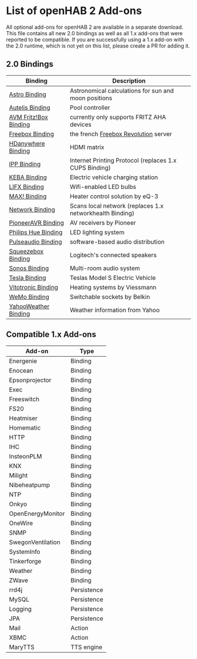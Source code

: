 # List of openHAB 2 Add-ons

All optional add-ons for openHAB 2 are available in a separate download. This file contains all new 2.0 bindings as well as all 1.x add-ons that were reported to be compatible. If you are successfully using a 1.x add-on with the 2.0 runtime, which is not yet on this list, please create a PR for adding it.

## 2.0 Bindings

| Binding | Description |
|-------|----------------------|
| [Astro Binding](../../addons/binding/org.openhab.binding.astro/README.md) | Astronomical calculations for sun and moon positions |
| [Autelis Binding](../../addons/binding/org.openhab.binding.autelis/) | Pool controller |
| [AVM Fritz!Box Binding](../../addons/binding/org.openhab.binding.avmfritz/README.md) | currently only supports FRITZ AHA devices |
| [Freebox Binding](../../addons/binding/org.openhab.binding.freebox/README.md) | the french [Freebox Revolution](http://www.free.fr/adsl/freebox-revolution.html) server |
| [HDanywhere Binding](../../addons/binding/org.openhab.binding.hdanywhere/) | HDMI matrix |
| [IPP Binding](../../addons/binding/org.openhab.binding.ipp/README.md) | Internet Printing Protocol (replaces 1.x CUPS Binding) |
| [KEBA Binding](../../addons/binding/org.openhab.binding.keba/README.md) | Electric vehicle charging station |
| [LIFX Binding](https://github.com/eclipse/smarthome/blob/20150525/addons/binding/org.eclipse.smarthome.binding.lifx/README.md) | Wifi-enabled LED bulbs |
| [MAX! Binding](../../addons/binding/org.openhab.binding.max/) | Heater control solution by eQ-3 |
| [Network Binding](../../addons/binding/org.openhab.binding.network/) | Scans local network (replaces 1.x networkhealth Binding) |
| [PioneerAVR Binding](../../addons/binding/org.openhab.binding.pioneeravr/README.md) | AV receivers by Pioneer |
| [Philips Hue Binding](https://github.com/eclipse/smarthome/blob/20150525/addons/binding/org.eclipse.smarthome.binding.hue/README.md) | LED lighting system |
| [Pulseaudio Binding](../../addons/binding/org.openhab.binding.pulseaudio/README.md) | software-based audio distribution |
| [Squeezebox Binding](../../addons/binding/org.openhab.binding.squeezebox/README.md) | Logitech's connected speakers |
| [Sonos Binding](../../addons/binding/org.openhab.binding.sonos/README.md) | Multi-room audio system |
| [Tesla Binding](../../addons/binding/org.openhab.binding.tesla/README.md) | Teslas Model S Electric Vehicle |
| [Vitotronic Binding](../../addons/binding/org.openhab.binding.vitotronic/README.md) | Heating systems by Viessmann |
| [WeMo Binding](https://github.com/eclipse/smarthome/blob/20150525/addons/binding/org.eclipse.smarthome.binding.wemo/README.md) | Switchable sockets by Belkin |
| [YahooWeather Binding](https://github.com/eclipse/smarthome/blob/20150525/addons/binding/org.eclipse.smarthome.binding.yahooweather/README.md) | Weather information from Yahoo |

## Compatible 1.x Add-ons

| Add-on | Type |
|--------|------|
| Energenie | Binding |
| Enocean | Binding |
| Epsonprojector | Binding |
| Exec | Binding |
| Freeswitch | Binding |
| FS20 | Binding |
| Heatmiser | Binding |
| Homematic | Binding |
| HTTP | Binding |
| IHC | Binding |
| InsteonPLM | Binding |
| KNX | Binding |
| Milight | Binding |
| Nibeheatpump | Binding |
| NTP | Binding |
| Onkyo | Binding |
| OpenEnergyMonitor | Binding |
| OneWire | Binding |
| SNMP | Binding |
| SwegonVentilation | Binding |
| SystemInfo | Binding |
| Tinkerforge | Binding |
| Weather | Binding |
| ZWave | Binding |
| rrd4j | Persistence |
| MySQL | Persistence |
| Logging | Persistence |
| JPA | Persistence |
| Mail | Action |
| XBMC | Action |
| MaryTTS | TTS engine |
